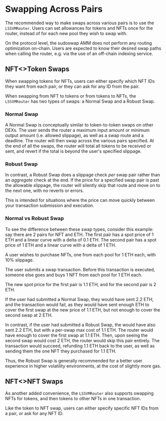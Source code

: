 # Swapping Across Pairs 

The recommended way to make swaps across various pairs is to use the `LSSVMRouter`. Users can set allowances for tokens and NFTs once for the router, instead of for each new pool they wish to swap with.

On the protocol level, the sudoswap AMM does not perform any routing optimization on-chain. Users are expected to know their desired swap paths when calling the router, e.g. via the use of an off-chain indexing service.

## NFT<>Token Swaps

When swapping tokens for NFTs, users can either specify which NFT IDs they want from each pair, or they can ask for any ID from the pair.

When swapping from NFT to tokens or from tokens to NFTs, the `LSSVMRouter` has two types of swaps: a Normal Swap and a Robust Swap.

### Normal Swap
A Normal Swap is conceptually similar to token-to-token swaps on other DEXs. The user sends the router a maximum input amount or minimum output amount (i.e. allowed slippage), as well as a swap route and a deadline. The router will then swap across the various pairs specified. At the end of all the swaps, the router will total all tokens to be received or sent, and revert if the total is beyond the user's specified slippage.

### Robust Swap
In contrast, a Robust Swap does a slippage check *per* swap pair rather than an *aggregate* check at the end. If the price for a specified swap pair is past the allowable slippage, the router will silently skip that route and move on to the next one, with no reverts or errors.

This is intended for situations where the price can move quickly between your transaction submission and execution. 

### Normal vs Robust Swap
To see the difference between these swap types, consider this example: say there are 2 pairs for NFT and ETH. The first pair has a spot price of 1 ETH and a linear curve with a delta of 0.1 ETH. The second pair has a spot price of 1 ETH and a linear curve with a delta of 1 ETH.

A user wishes to purchase NFTs, one from each pool for 1 ETH each, with 10% slippage. 

The user submits a swap transaction. Before this transaction is executed, someone else goes and buys 1 NFT from each pool for 1 ETH each.

The new spot price for the first pair is 1.1 ETH, and for the second pair is 2 ETH.

If the user had submitted a Normal Swap, they would have sent 2.2 ETH, and the transaction would fail, as they would have sent enough ETH to cover the first swap at the new price of 1.1 ETH, but not enough to cover the second swap at 2 ETH.

In contrast, if the user had submitted a Robust Swap, the would have also sent 2.2 ETH, but with a per-swap max cost of 1.1 ETH. The router would have enough to cover the first swap at 1.1 ETH. Then, upon seeing the second swap would cost 2 ETH, the router would skip this pair entirely. The transaction would succeed, refunding 1.1 ETH back to the user, as well as sending them the one NFT they purchased for 1.1 ETH.

Thus, the Robust Swap is generally recommended for a better user experience in higher volatility environments, at the cost of slightly more gas.

## NFT<>NFT Swaps
As another added convenience, the `LSSVMRouter` also supports swapping NFTs for tokens, and then tokens to other NFTs in one transaction.

Like the token to NFT swap, users can either specify specific NFT IDs from a pair, or ask for any NFT ID.